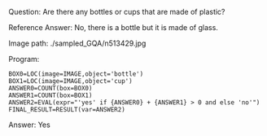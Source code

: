 Question: Are there any bottles or cups that are made of plastic?

Reference Answer: No, there is a bottle but it is made of glass.

Image path: ./sampled_GQA/n513429.jpg

Program:

```
BOX0=LOC(image=IMAGE,object='bottle')
BOX1=LOC(image=IMAGE,object='cup')
ANSWER0=COUNT(box=BOX0)
ANSWER1=COUNT(box=BOX1)
ANSWER2=EVAL(expr="'yes' if {ANSWER0} + {ANSWER1} > 0 and else 'no'")
FINAL_RESULT=RESULT(var=ANSWER2)
```
Answer: Yes

